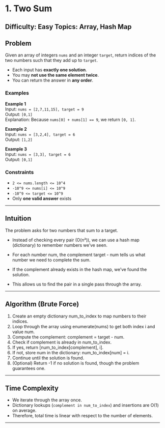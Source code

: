 # 1. Two Sum
**Difficulty:** Easy
**Topics:** Array, Hash Map
---
## Problem
Given an array of integers `nums` and an integer `target`, return indices of the two numbers such that they add up to `target`.  

- Each input has **exactly one solution**.  
- You may **not use the same element twice**.  
- You can return the answer in **any order**.  

### Examples
**Example 1**  
Input: `nums = [2,7,11,15], target = 9`  
Output: `[0,1]`  
Explanation: Because `nums[0] + nums[1] == 9`, we return `[0, 1]`.  

**Example 2**  
Input: `nums = [3,2,4], target = 6`  
Output: `[1,2]`  

**Example 3**  
Input: `nums = [3,3], target = 6`  
Output: `[0,1]`  

### Constraints
- `2 <= nums.length <= 10^4`  
- `-10^9 <= nums[i] <= 10^9`  
- `-10^9 <= target <= 10^9`  
- Only **one valid answer** exists  

---

## Intuition
The problem asks for two numbers that sum to a target.

- Instead of checking every pair (O(n²)), we can use a hash map (dictionary) to remember numbers we’ve seen.

- For each number num, the complement target - num tells us what number we need to complete the sum.

- If the complement already exists in the hash map, we’ve found the solution.

- This allows us to find the pair in a single pass through the array.

---

## Algorithm (Brute Force)
1. Create an empty dictionary num_to_index to map numbers to their indices.
2. Loop through the array using enumerate(nums) to get both index i and value num.
3. Compute the complement: complement = target - num.
4. Check if complement is already in num_to_index.
5. If yes, return [num_to_index[complement], i].
6. If not, store num in the dictionary: num_to_index[num] = i.
7. Continue until the solution is found.
8. (Optional) Return -1 if no solution is found, though the problem guarantees one.

---
## Time Complexity

- We iterate through the array once.  
- Dictionary lookups (`complement in num_to_index`) and insertions are O(1) on average.  
- Therefore, total time is linear with respect to the number of elements.

---

